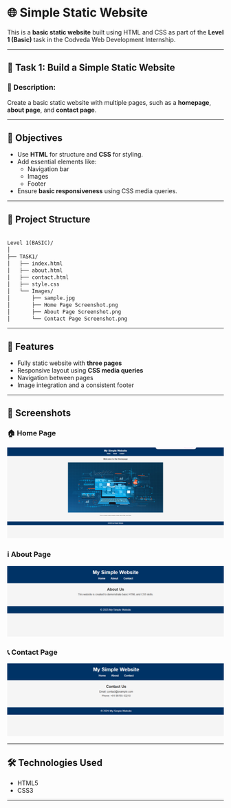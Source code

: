 # 🌐 Simple Static Website

This is a **basic static website** built using HTML and CSS as part of the **Level 1 (Basic)** task in the Codveda Web Development Internship.

---

## 📌 Task 1: Build a Simple Static Website

### 🔹 Description:
Create a basic static website with multiple pages, such as a **homepage**, **about page**, and **contact page**.

---

## 🎯 Objectives

- Use **HTML** for structure and **CSS** for styling.
- Add essential elements like:
  - Navigation bar
  - Images
  - Footer
- Ensure **basic responsiveness** using CSS media queries.

---

## 📂 Project Structure

```

Level 1(BASIC)/
│
├── TASK1/
│   ├── index.html
│   ├── about.html
│   ├── contact.html
│   ├── style.css
│   └── Images/
│       ├── sample.jpg
│       ├── Home Page Screenshot.png
│       ├── About Page Screenshot.png
│       └── Contact Page Screenshot.png

```

---

## 🧪 Features

- Fully static website with **three pages**
- Responsive layout using **CSS media queries**
- Navigation between pages
- Image integration and a consistent footer

---

## 📸 Screenshots

### 🏠 Home Page
![Home Page](./Images/Home%20Page%20Screenshot.png)

### ℹ️ About Page
![About Page](./Images/About%20Page%20Screenshot.png)

### 📞 Contact Page
![Contact Page](./Images/Contact%20Page%20Screenshot.png)

---

## 🛠️ Technologies Used

- HTML5
- CSS3

---

